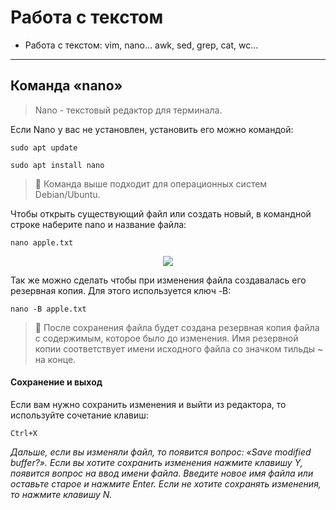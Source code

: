 # Работа с текстом
- Работа с текстом: vim, nano... awk, sed, grep, cat, wc...
---
## Команда «nano»
> Nano - текстовый редактор для терминала.

Если Nano у вас не установлен, установить его можно командой:
```
sudo apt update
```
```
sudo apt install nano
```
> :mag_right:  Команда выше подходит для операционных систем Debian/Ubuntu.

Чтобы открыть существующий файл или создать новый, в командной строке наберите nano и название файла:
```
nano apple.txt
```
<p align="center">
<img src="https://media.giphy.com/media/XRWwPuQXPqFXWL5Lt5/giphy.gif">
</p>
 
Так же можно сделать чтобы при изменения файла создавалась его резервная копия. Для этого используется ключ -B:

```
nano -B apple.txt
```

> :mag_right: После сохранения файла будет создана резервная копия файла с содержимым, которое было до изменения. Имя резервной копии соответствует имени исходного файла со значком тильды ~ на конце.

#### Сохранение и выход
Если вам нужно сохранить изменения и выйти из редактора, то используйте сочетание клавиш:
```
Ctrl+X
```
_Дальше, если вы изменяли файл, то появится вопрос: «Save modified buffer?». Если вы хотите сохранить изменения нажмите клавишу Y, появится вопрос на ввод имени файла. Введите новое имя файла или оставьте старое и нажмите Enter. Если не хотите сохранять изменения, то нажмите клавишу N._
